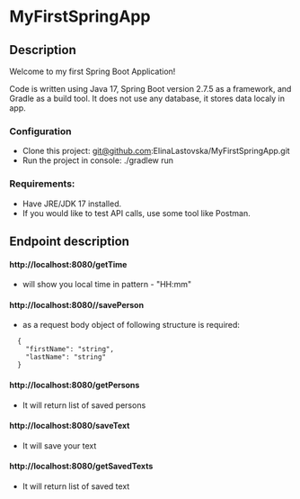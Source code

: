 # MyFirstSpringApp
## Description

Welcome to my first Spring Boot Application!

Code is written using Java 17, Spring Boot version 2.7.5 as a framework, and Gradle as a build tool.
It does not use any database, it stores data localy in app.

### Configuration
* Clone this project: git@github.com:ElinaLastovska/MyFirstSpringApp.git
* Run the project in console: ./gradlew run

### Requirements:
* Have JRE/JDK 17 installed.
* If you would like to test API calls, use some tool like Postman.
## Endpoint description
#### http://localhost:8080/getTime
* will show you local time in pattern - "HH:mm"
#### http://localhost:8080//savePerson
*   as a request body object of following structure is required:
```
  {
    "firstName": "string",
    "lastName": "string"
  }
   ```
#### http://localhost:8080/getPersons
* It will return list of saved persons
#### http://localhost:8080/saveText
* It will save your text
#### http://localhost:8080/getSavedTexts
* It will return list of saved text
